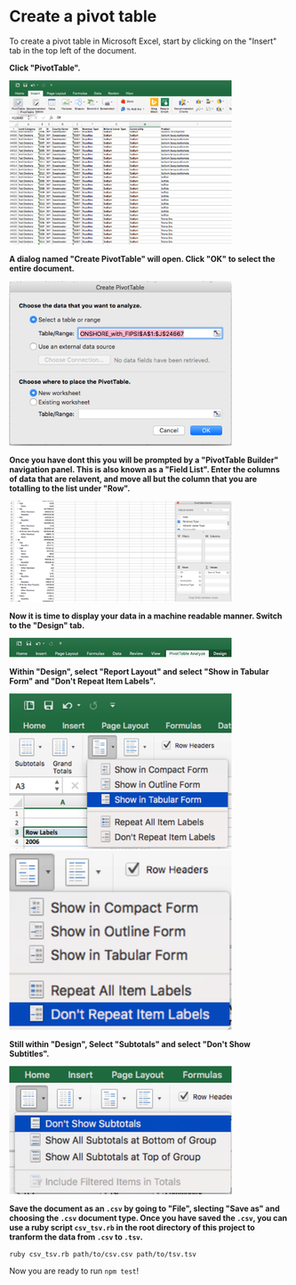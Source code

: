 # Create a pivot table

To create a pivot table in Microsoft Excel, start by clicking on the "Insert" tab in the top left of the document.

**Click "PivotTable".**

<img src="../img/data/pivot-start.png" alt="" width="400" />

**A dialog named "Create PivotTable" will open. Click "OK" to select the entire document.**

<img src="../img/data/pivot-create-pivot-dialog.png" alt="" width="400" />

**Once you have dont this you will be prompted by a "PivotTable Builder" navigation panel. This is also known as a "Field List". Enter the columns of data that are relavent, and move all but the column that you are totalling to the list under "Row".**

<img src="../img/data/pivot-complete-field-list.png" alt="" width="400" />

**Now it is time to display your data in a machine readable manner. Switch to the "Design" tab.**

<img src="../img/data/pivot-design.png" alt="" width="400" />

**Within "Design", select "Report Layout" and select "Show in Tabular Form" and "Don't Repeat Item Labels".**

<img src="../img/data/pivot-tabular.png" alt="" width="400" />
<img src="../img/data/pivot-dont-repeat.png" alt="" width="400" />

**Still within "Design", Select "Subtotals" and select "Don't Show Subtitles".**

<img src="../img/data/pivot-subtitles.png" alt="" width="400" />

**Save the document as an `.csv` by going to "File", slecting "Save as" and choosing the `.csv` document type. Once you have saved the `.csv`, you can use a ruby script `csv_tsv.rb` in the root directory of this project to tranform the data from `.csv` to `.tsv`.**

```
ruby csv_tsv.rb path/to/csv.csv path/to/tsv.tsv
```

Now you are ready to run `npm test`!
